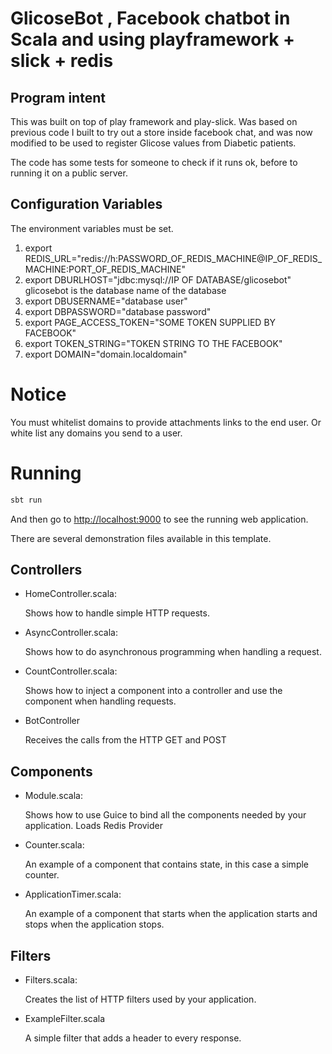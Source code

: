 # GlicoseBot , Facebook chatbot in Scala and using playframework + slick + redis

## Program intent
This was built on top of play framework and play-slick.
Was based on previous code I built to try out a store inside facebook chat,
and was now modified to be used to register Glicose values from Diabetic patients.

The code has some tests for someone to check if it runs ok, before to running it on a public server.

## Configuration Variables
The environment variables must be set.

1. export REDIS_URL="redis://h:PASSWORD_OF_REDIS_MACHINE@IP_OF_REDIS_MACHINE:PORT_OF_REDIS_MACHINE"
2. export DBURLHOST="jdbc:mysql://IP OF DATABASE/glicosebot"
 glicosebot is the database name of the database
3. export DBUSERNAME="database user"
4. export DBPASSWORD="database password"
5. export PAGE_ACCESS_TOKEN="SOME TOKEN SUPPLIED BY FACEBOOK"
6. export TOKEN_STRING="TOKEN STRING TO THE FACEBOOK"
7. export DOMAIN="domain.localdomain"

# Notice
You must whitelist domains to provide attachments links to the end user.
Or white list any domains you send to a user.


# Running


```bash
sbt run
```

And then go to <http://localhost:9000> to see the running web application.

There are several demonstration files available in this template.

## Controllers

- HomeController.scala:

  Shows how to handle simple HTTP requests.

- AsyncController.scala:

  Shows how to do asynchronous programming when handling a request.

- CountController.scala:

  Shows how to inject a component into a controller and use the component when
  handling requests.

- BotController

  Receives the calls from the HTTP GET and POST

## Components

- Module.scala:

  Shows how to use Guice to bind all the components needed by your application.
  Loads Redis Provider

- Counter.scala:

  An example of a component that contains state, in this case a simple counter.

- ApplicationTimer.scala:

  An example of a component that starts when the application starts and stops
  when the application stops.

## Filters

- Filters.scala:

  Creates the list of HTTP filters used by your application.

- ExampleFilter.scala

  A simple filter that adds a header to every response.

